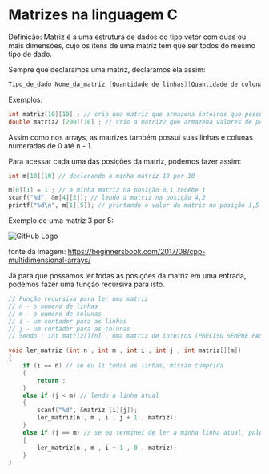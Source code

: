 # Matrizes na linguagem C

Definição: Matriz é a uma estrutura de dados do tipo vetor com duas ou mais dimensões, cujo os itens de uma matriz tem que ser todos do mesmo tipo de dado.

Sempre que declaramos uma matriz, declaramos ela assim:

```c
Tipo_de_dado Nome_da_matriz [Quantidade de linhas][Quantidade de colunas] ;
```

Exemplos:

```c
int matriz[10][10] ; // crio uma matriz que armazena inteiros que possui 10 linhas e 10 colunas
double matriz2 [200][10] ; // crio a matriz2 que armazena valores de ponto flutuante (double) e que possui 200 linhas e 10 colunas 
```

Assim como nos arrays, as matrizes também possui suas linhas e colunas numeradas de 0 até n - 1.

Para acessar cada uma das posições da matriz, podemos fazer assim:

```c
int m[10][10] // declarando a minha matriz 10 por 10

m[0][1] = 1 ; // a minha matriz na posição 0,1 recebe 1 
scanf("%d", &m[4][2]); // lendo a matriz na posição 4,2
printf("%d\n", m[1][5]); // printando o valor da matriz na posição 1,5
```
Exemplo de uma matriz 3 por 5:

![GitHub Logo](https://cdn.discordapp.com/attachments/630216934192840723/655459226382106635/cpp_Multidimensional_Array.png)

fonte da imagem: https://beginnersbook.com/2017/08/cpp-multidimensional-arrays/


Já para que possamos ler todas as posições da matriz em uma entrada, podemos fazer uma função recursiva para isto.

```c
// Função recursiva para ler uma matriz
// n - o numero de linhas
// m - o numero de colunas
// i - um contador para as linhas 
// j - um contador para as colunas 
// Sendo : int matriz[][n] , uma matriz de inteiros (PRECISO SEMPRE PASSAR O NÚMERO DE COLUNAS NOS PARÂMETROS ANTES DE DECLARAR A MATRIZ)

void ler_matriz (int n , int m , int i , int j , int matriz[][m])
{
    if (i == n) // se eu li todas as linhas, missão cumprida
    {
        return ;
    }
    else if (j < m) // lendo a linha atual
    {
        scanf("%d", &matriz [i][j]);
        ler_matriz(n , m , i , j + 1 , matriz);
    }
    else if (j == m) // se eu terminei de ler a minha linha atual, pulo pra próxima linha 
    {
        ler_matriz(n , m , i + 1 , 0 , matriz);
    }
}
```
